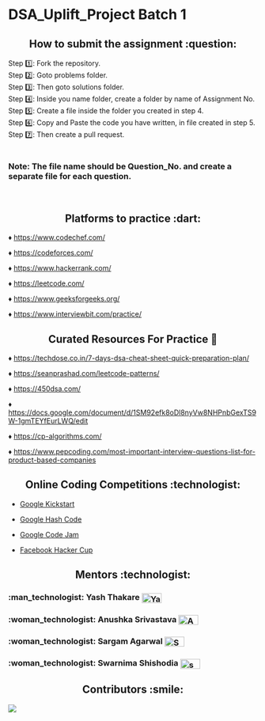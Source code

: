 # DSA_Uplift_Project Batch 1

<h2 align="center"> How to submit the assignment :question: </h2>

Step :one:: Fork the repository.</br>
Step :two:: Goto problems folder.</br>
Step :three:: Then goto solutions folder.</br>
Step :four:: Inside you name folder, create a folder by name of Assignment No.</br>
Step :five:: Create a file inside the folder you created in step 4.</br>
Step :six:: Copy and Paste the code you have written, in file created in step 5.</br>
Step :seven:: Then create a pull request.</br>
</br>

<h3> Note: The file name should be Question_No. and create a separate file for each question.</h3> <br>

<h2 align="center"> Platforms to practice :dart: </h2>

:diamonds: https://www.codechef.com/
 
:diamonds: https://codeforces.com/

:diamonds: https://www.hackerrank.com/

:diamonds: https://leetcode.com/

:diamonds: https://www.geeksforgeeks.org/

:diamonds: https://www.interviewbit.com/practice/

<h2 align="center"> Curated Resources For Practice 📢 </h2>

:diamonds: https://techdose.co.in/7-days-dsa-cheat-sheet-quick-preparation-plan/

:diamonds: https://seanprashad.com/leetcode-patterns/

:diamonds: https://450dsa.com/

:diamonds: https://docs.google.com/document/d/1SM92efk8oDl8nyVw8NHPnbGexTS9W-1gmTEYfEurLWQ/edit

:diamonds: https://cp-algorithms.com/

:diamonds: https://www.pepcoding.com/most-important-interview-questions-list-for-product-based-companies

<h2 align="center"> Online Coding Competitions :technologist: </h2>

- [Google Kickstart](https://codingcompetitions.withgoogle.com/kickstart)

- [Google Hash Code](https://codingcompetitions.withgoogle.com/hashcode/)

- [Google Code Jam](https://codingcompetitions.withgoogle.com/codejam)

- [Facebook Hacker Cup](https://www.facebook.com/codingcompetitions/hacker-cup/)

<h2 align="center"> Mentors :technologist: </h2>
<h3>:man_technologist: Yash Thakare <a href="https://linkedin.com/in/yashthakare" target="blank"><img align="center" src="https://cdn.jsdelivr.net/npm/simple-icons@3.0.1/icons/linkedin.svg" alt="Yash Thakare" height="20" width="40" /></a> </h3> 

<h3>:woman_technologist: Anushka Srivastava <a href="https://linkedin.com/in/anushka-srivastava-0b08b61b1" target="blank"><img align="center" src="https://cdn.jsdelivr.net/npm/simple-icons@3.0.1/icons/linkedin.svg" alt="Anushka Srivastava" height="20" width="40" /></a> </h3> 

<h3>:woman_technologist: Sargam Agarwal <a href="https://linkedin.com/in/sargam-agarwal-9320791a5" target="blank"><img align="center" src="https://cdn.jsdelivr.net/npm/simple-icons@3.0.1/icons/linkedin.svg" alt="Sargam Agarwal" height="20" width="40" /></a> </h3>

<h3>:woman_technologist: Swarnima Shishodia <a href="https://linkedin.com/in/swarnima-shishodia-605802193" target="blank"><img align="center" src="https://cdn.jsdelivr.net/npm/simple-icons@3.0.1/icons/linkedin.svg" alt="swarnima shishodia" height="20" width="40" /></a> </h3>

<h2 align="center"> Contributors :smile: </h2>

<a href="https://github.com/YashThakare/DSA_Uplift_Project/graphs/contributors">
  <img src="https://contrib.rocks/image?repo=YashThakare/DSA_Uplift_Project" />
</a>
